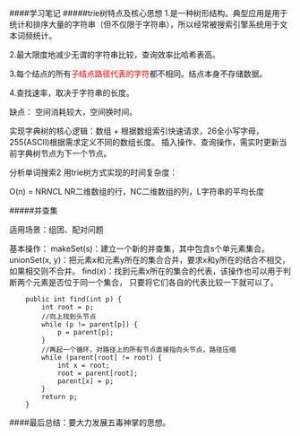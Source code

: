 ####学习笔记
#####trie树特点及核心思想
1.是一种树形结构。典型应用是用于统计和排序大量的字符串（但不仅限于字符串），所以经常被搜索引擎系统用于文本词频统计。

2.最大限度地减少无谓的字符串比较，查询效率比哈希表高。

3.每个结点的所有<font color='red'>子结点路径代表的字符</font>都不相同。结点本身不存储数据。

4.查找速率，取决于字符串的长度。

 缺点： 空间消耗较大，空间换时间。
 
 实现字典树的核心逻辑：数组 + 根据数组索引快速请求，26全小写字母，255(ASCII)根据需求定义不同的数组长度。
                   插入操作、查询操作，需实时更新当前字典树节点为下一个节点。
 
 分析单词搜索2 用trie树方式实现的时间复杂度：
 
 O(n) = NR*NC*L  NR二维数组的行，NC二维数组的列，L字符串的平均长度
 
 #####并查集
 
 适用场景：组团、配对问题
 
 基本操作：
 makeSet(s)：建立一个新的并查集，其中包含s个单元素集合。
 unionSet(x, y)：把元素x和元素y所在的集合合并，要求x和y所在的结合不相交，如果相交则不合并。
 find(x)：找到元素x所在的集合的代表，该操作也可以用于判断两个元素是否位于同一个集合，
 只要将它们各自的代表比较一下就可以了。
 
````
    public int find(int p) {
        int root = p;
        //向上找到头节点
        while (p != parent[p]) {
            p = parent[p];
        }
        //再起一个循环，对路径上的所有节点直接指向头节点，路径压缩
        while (parent[root] != root) {
            int x = root;
            root = parent[root];
            parent[x] = p;
        }
        return p;
    }
   ````

####最后总结：要大力发展五毒神掌的思想。